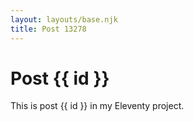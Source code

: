 ```yaml
---
layout: layouts/base.njk
title: Post 13278
---
```


# Post {{ id }}

This is post {{ id }} in my Eleventy project.
